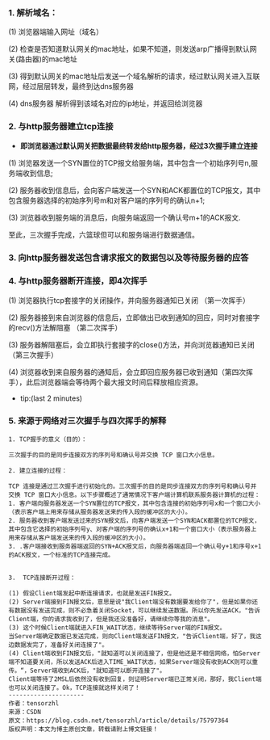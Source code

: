 ### 1. 解析域名：
(1) 浏览器端输入网址（域名）

(2) 检查是否知道默认网关的mac地址，如果不知道，则发送arp广播得到默认网关(路由器)的mac地址

(3) 得到默认网关的mac地址后发送一个域名解析的请求，经过默认网关进入互联网，经过层层转发，最终到达dns服务器

(4) dns服务器 解析得到该域名对应的ip地址，并返回给浏览器

### 2. 与http服务器建立tcp连接
  - **即浏览器通过默认网关把数据最终转发给http服务器，经过3次握手建立连接**

(1) 浏览器发送一个SYN置位的TCP报文给服务端，其中包含一个初始序列号n,服务端收到信息;

(2) 服务器收到信息后，会向客户端发送一个SYN和ACK都置位的TCP报文，其中包含服务器选择的初始序列号m和对客户端的序列号的确认n+1;

(3) 浏览器收到服务端的消息后，向服务端返回一个确认号m+1的ACK报文.

至此，三次握手完成，六篮球但可以和服务端进行数据通信。


### 3. 向http服务器发送包含请求报文的数据包以及等待服务器的应答
### 4. 与http服务器断开连接，即4次挥手
(1) 浏览器执行tcp套接字的关闭操作，并向服务器通知已关闭 （第一次挥手）

(2) 服务器接到来自浏览器的信息后，立即做出已收到通知的回应，同时对套接字的recv()方法解阻塞 （第二次挥手）

(3) 服务器解阻塞后，会立即执行套接字的close()方法，并向浏览器通知已关闭 （第三次握手）

(4) 浏览器收到来自服务器的通知后，会立即回应服务器已收到通知（第四次挥手），此后浏览器端会等待两个最大报文时间后释放相应资源。


* tip:(last 2 minutes)

### 5. 来源于网络对三次握手与四次挥手的解释
```
1. TCP握手的意义（目的）：

三次握手的目的是同步连接双方的序列号和确认号并交换 TCP 窗口大小信息。

2. 建立连接的过程：

TCP 连接是通过三次握手进行初始化的。三次握手的目的是同步连接双方的序列号和确认号并交换 TCP 窗口大小信息。以下步骤概述了通常情况下客户端计算机联系服务器计算机的过程：
1. 客户端向服务器发送一个SYN置位的TCP报文，其中包含连接的初始序列号x和一个窗口大小（表示客户端上用来存储从服务器发送来的传入段的缓冲区的大小）。
2. 服务器收到客户端发送过来的SYN报文后，向客户端发送一个SYN和ACK都置位的TCP报文，其中包含它选择的初始序列号y、对客户端的序列号的确认x+1和一个窗口大小（表示服务器上用来存储从客户端发送来的传入段的缓冲区的大小）。
3. .客户端接收到服务器端返回的SYN+ACK报文后，向服务器端返回一个确认号y+1和序号x+1的ACK报文，一个标准的TCP连接完成。


3.  TCP连接断开过程：

(1) 假设Client端发起中断连接请求，也就是发送FIN报文。
(2) Server端接到FIN报文后，意思是说"我Client端没有数据要发给你了"，但是如果你还有数据没有发送完成，则不必急着关闭Socket，可以继续发送数据。所以你先发送ACK，"告诉Client端，你的请求我收到了，但是我还没准备好，请继续你等我的消息"。
(3) 这个时候Client端就进入FIN_WAIT状态，继续等待Server端的FIN报文。
当Server端确定数据已发送完成，则向Client端发送FIN报文，"告诉Client端，好了，我这边数据发完了，准备好关闭连接了"。
(4) Client端收到FIN报文后，"就知道可以关闭连接了，但是他还是不相信网络，怕Server端不知道要关闭，所以发送ACK后进入TIME_WAIT状态，如果Server端没有收到ACK则可以重传。“，Server端收到ACK后，"就知道可以断开连接了"。
Client端等待了2MSL后依然没有收到回复，则证明Server端已正常关闭，那好，我Client端也可以关闭连接了。Ok，TCP连接就这样关闭了！
--------------------- 
作者：tensorzhl 
来源：CSDN 
原文：https://blog.csdn.net/tensorzhl/article/details/75797364 
版权声明：本文为博主原创文章，转载请附上博文链接！
```
